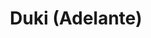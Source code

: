 ---
title: Duki (Adelante)
category: 0_recientes
designSlug: 169_duki-cabezota-adelante
image: '/products/cabezotas/duki-adelante/principal.jpg'
imageHover: '/products/cabezotas/duki-adelante/oversize.jpg'
prendas: [
    {   
        title: 'Remera',
        slug: 'remera',          
        image: '/products/cabezotas/duki-adelante/normal.jpg',
        price: 'remerasPrecio',
        talles: 'remerasTalles'
    },
    {
        title: 'Remera Oversize',
        slug: 'remera-oversize',
        image: '/products/cabezotas/duki-adelante/oversize.jpg',
         price: 'oversizePrecio',
        talles: 'oversizeTalles'
    },
    {
        title: 'Pupera Oversize',
        slug: 'pupera-oversize',
        image: '/products/cabezotas/duki-adelante/pupera.jpg',
        price: 'remerasPrecio',
        talles: 'remerasTalles'
    },
    {
         title: 'Buzo',
         slug: 'buzo',
         image: '/products/cabezotas/duki-adelante/buzo.jpg',
         price: buzosPrecio,
        talles: 'BuzosTalles'
     },
    {
        title: 'Musculosa M',
        slug: 'musculosa-mujer',
        image: '/products/cabezotas/duki-adelante/musculosa.jpg',
        price: 'musculosaPrecio',
        talles: 'musculosasMujerTalles'
    },
    {
        title: 'Musculosa H',
        slug: 'musculoso',
        image: '/products/cabezotas/duki-adelante/musculoso.jpg',
        price: 'musculosaPrecio',
        talles: 'musculosasHombreTalles'
    }
]
---